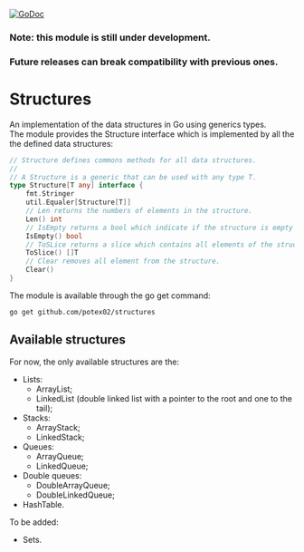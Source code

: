 [![GoDoc](https://godoc.org/github.com/potex02/structures?status.svg)](https://godoc.org/github.com/potex02/structures)
### Note: this module is still under development.
### Future releases can break compatibility with previous ones.
# Structures
An implementation of the data structures in Go using generics types.<br/>
The module provides the Structure interface which is implemented by all the the defined data structures:
```go
// Structure defines commons methods for all data structures.
//
// A Structure is a generic that can be used with any type T.
type Structure[T any] interface {
	fmt.Stringer
	util.Equaler[Structure[T]]
	// Len returns the numbers of elements in the structure.
	Len() int
	// IsEmpty returns a bool which indicate if the structure is empty or not.
	IsEmpty() bool
	// ToSLice returns a slice which contains all elements of the structure.
	ToSlice() []T
	// Clear removes all element from the structure.
	Clear()
}
```
The module is available through the go get command:
```
go get github.com/potex02/structures
```
## Available structures
For now, the only available structures are the:
- Lists:
	- ArrayList;
	- LinkedList (double linked list with a pointer to the root and one to the tail);
- Stacks:
	- ArrayStack;
	- LinkedStack;
- Queues:
	- ArrayQueue;
	- LinkedQueue;
- Double queues:
	- DoubleArrayQueue;
	- DoubleLinkedQueue;
- HashTable.

To be added:
- Sets.